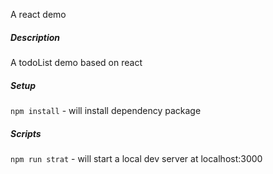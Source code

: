 A react demo

##### Description #####

A todoList demo based on react

##### Setup #####

`npm install` - will install dependency package

##### Scripts #####

`npm run strat` - will start a local dev server at localhost:3000
